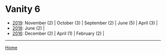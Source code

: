 # Vanity 6

  * [2019](./vanity-6-2019.md): 
      November (2) | 
      October (3) | 
      September (2) | 
      June (5) | 
      April (3) | 
  * [2018](./vanity-6-2018.md): 
      June (2) | 
  * [2016](./vanity-6-2016.md): 
      December (2) | 
      April (1) | 
      February (2) | 

----

[Home](../)
